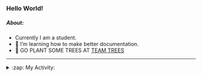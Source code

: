 ### Hello World!

##### About:
- Currently I am a student.
- 🌱 I’m learning how to make better documentation.
- 🌱 GO PLANT SOME TREES AT [TEAM TREES](https://teamtrees.org/)

---
<details>
  <summary>:zap: My Activity:</summary>
  
<!--START_SECTION:waka-->
![Code Time](http://img.shields.io/badge/Code%20Time-1%2C085%20hrs%2032%20mins-blue)

**I'm a Night 🦉** 

```text
🌞 Morning                1285 commits        ██░░░░░░░░░░░░░░░░░░░░░░░   09.16 % 
🌆 Daytime                4829 commits        █████████░░░░░░░░░░░░░░░░   34.42 % 
🌃 Evening                4094 commits        ███████░░░░░░░░░░░░░░░░░░   29.18 % 
🌙 Night                  3823 commits        ███████░░░░░░░░░░░░░░░░░░   27.25 % 
```
📅 **I'm Most Productive on Wednesday** 

```text
Monday                   2154 commits        ████░░░░░░░░░░░░░░░░░░░░░   15.35 % 
Tuesday                  1711 commits        ███░░░░░░░░░░░░░░░░░░░░░░   12.19 % 
Wednesday                3220 commits        ██████░░░░░░░░░░░░░░░░░░░   22.95 % 
Thursday                 1769 commits        ███░░░░░░░░░░░░░░░░░░░░░░   12.61 % 
Friday                   1389 commits        ██░░░░░░░░░░░░░░░░░░░░░░░   09.90 % 
Saturday                 1300 commits        ██░░░░░░░░░░░░░░░░░░░░░░░   09.27 % 
Sunday                   2488 commits        ████░░░░░░░░░░░░░░░░░░░░░   17.73 % 
```


📊 **This Week I Spent My Time On** 

```text
🔥 Editors: 
VS Code                  9 hrs 53 mins       █████████████████████████   100.00 % 

🐱‍💻 Projects: 
CSF22                    5 hrs 57 mins       ███████████████░░░░░░░░░░   60.25 % 
quizeco                  1 hr 45 mins        ████░░░░░░░░░░░░░░░░░░░░░   17.76 % 
technocean-frontend      1 hr 11 mins        ███░░░░░░░░░░░░░░░░░░░░░░   12.02 % 
praise                   52 mins             ██░░░░░░░░░░░░░░░░░░░░░░░   08.92 % 
os-lab                   5 mins              ░░░░░░░░░░░░░░░░░░░░░░░░░   00.89 % 
```


 Last Updated on 01/04/2023 12:08:56 UTC
<!--END_SECTION:waka-->
</details>
